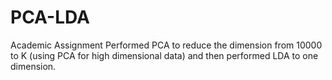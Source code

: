 # PCA-LDA
Academic Assignment
Performed PCA to reduce the dimension from 10000 to K (using PCA for high dimensional data) and then performed LDA to one dimension.
